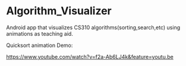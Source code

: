 # Algorithm_Visualizer
Android app that visualizes CS310 algorithms(sorting,search,etc) using animations as teaching aid.

Quicksort animation Demo:

https://www.youtube.com/watch?v=f2a-Ab6LJ4k&feature=youtu.be

